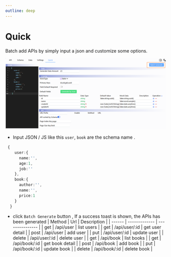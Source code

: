 ```yaml
---
outline: deep
---
```


# Quick

Batch add APIs by simply input a json and customize some options.  

![截图](./public//images/quick.png "quick.png")

- Input JSON / JS like this `user`, `book` are the schema name .

```ts
 {
    user:{
      name:'',
      age:1,
      job:''
    },
    book:{
      author:'',
      name:'',
      price:1
    }
  }

```

- click `Batch Generate` button , If a success toast is shown, the APIs has been generated
  | Method | Url | Description |
  | ------ | ------------- | --------------- |
  | get | /api/user | list users |
  | get | /api/user/:id | get user detail |
  | post | /api/user | add user |
  | put | /api/user/:id | update user |
  | delete | /api/user/:id | delete user |
  | get | /api/book | list books |
  | get | /api/book/:id | get book detail |
  | post | /api/book | add book |
  | put | /api/book/:id | update book |
  | delete | /api/book/:id | delete book |
